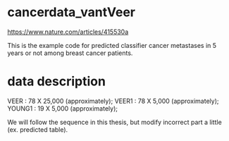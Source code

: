 # cancerdata_vantVeer

https://www.nature.com/articles/415530a

This is the example code for predicted classifier cancer metastases in 5 years or not among breast cancer patients.

# data description
VEER   : 78 X 25,000 (approximately);
VEER1  : 78 X 5,000  (approximately);
YOUNG1 : 19 X 5,000  (approximately);

We will follow the sequence in this thesis, but modify incorrect part a little (ex. predicted table).

